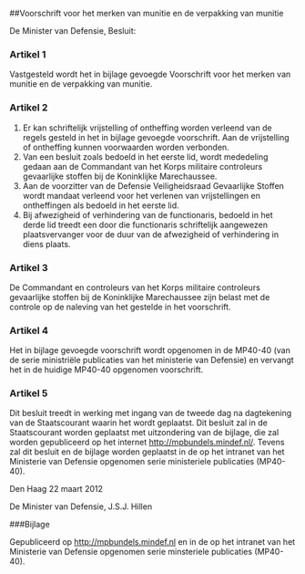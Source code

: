 <meta http-equiv='Content-Type' content='text/html; charset=utf-8' />

##Voorschrift voor het merken van munitie en de verpakking van munitie

De Minister van Defensie,  Besluit:    

### Artikel  1  

Vastgesteld wordt het in bijlage gevoegde Voorschrift voor het merken van munitie en de verpakking van munitie. 

### Artikel  2  

1.  Er kan schriftelijk vrijstelling of ontheffing worden verleend van de regels gesteld in het in bijlage gevoegde voorschrift. Aan de vrijstelling of ontheffing kunnen voorwaarden worden verbonden.   
2.  Van een besluit zoals bedoeld in het eerste lid, wordt mededeling gedaan aan de Commandant van het Korps militaire controleurs gevaarlijke stoffen bij de Koninklijke Marechaussee.   
3.  Aan de voorzitter van de Defensie Veiligheidsraad Gevaarlijke Stoffen wordt mandaat verleend voor het verlenen van vrijstellingen en ontheffingen als bedoeld in het eerste lid.   
4.  Bij afwezigheid of verhindering van de functionaris, bedoeld in het derde lid treedt een door die functionaris schriftelijk aangewezen plaatsvervanger voor de duur van de afwezigheid of verhindering in diens plaats.  

### Artikel  3  

De Commandant en controleurs van het Korps militaire controleurs gevaarlijke stoffen bij de Koninklijke Marechaussee zijn belast met de controle op de naleving van het gestelde in het voorschrift. 

### Artikel  4  

Het in bijlage gevoegde voorschrift wordt opgenomen in de MP40-40 (van de serie ministriële publicaties van het ministerie van Defensie) en vervangt het in de huidige MP40-40 opgenomen voorschrift. 

### Artikel  5  

Dit besluit treedt in werking met ingang van de tweede dag na dagtekening van de Staatscourant waarin het wordt geplaatst. 
Dit besluit zal in de Staatscourant worden geplaatst met uitzondering van de bijlage, die zal worden gepubliceerd op het internet http://mpbundels.mindef.nl/. Tevens zal dit besluit en de bijlage worden geplaatst in de op het intranet van het Ministerie van Defensie opgenomen serie ministeriele publicaties (MP40-40).   

Den Haag 
22 maart 2012   

De 
Minister van Defensie, 
J.S.J. Hillen    

###Bijlage 

Gepubliceerd op http://mpbundels.mindef.nl en in de op het intranet van het Ministerie van Defensie opgenomen serie minsteriele publicaties (MP40-40).
